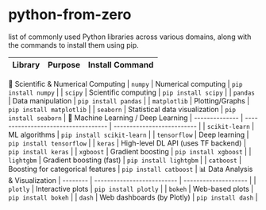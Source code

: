 # python-from-zero
list of commonly used Python libraries across various domains, along with the commands to install them using pip.

| Library      | Purpose                        | Install Command          |
| ------------ | ------------------------------ | ------------------------ |
🧮 Scientific & Numerical Computing
| `numpy`      | Numerical computing            | `pip install numpy`      |
| `scipy`      | Scientific computing           | `pip install scipy`      |
| `pandas`     | Data manipulation              | `pip install pandas`     |
| `matplotlib` | Plotting/Graphs                | `pip install matplotlib` |
| `seaborn`    | Statistical data visualization | `pip install seaborn`    |
🤖 Machine Learning / Deep Learning
| -------------- | ----------------------------------- | -------------------------- |
| `scikit-learn` | ML algorithms                       | `pip install scikit-learn` |
| `tensorflow`   | Deep learning                       | `pip install tensorflow`   |
| `keras`        | High-level DL API (uses TF backend) | `pip install keras`        |
| `xgboost`      | Gradient boosting                   | `pip install xgboost`      |
| `lightgbm`     | Gradient boosting (fast)            | `pip install lightgbm`     |
| `catboost`     | Boosting for categorical features   | `pip install catboost`     |
📊 Data Analysis & Visualization
| -------- | -------------------------- | -------------------- |
| `plotly` | Interactive plots          | `pip install plotly` |
| `bokeh`  | Web-based plots            | `pip install bokeh`  |
| `dash`   | Web dashboards (by Plotly) | `pip install dash`   |




